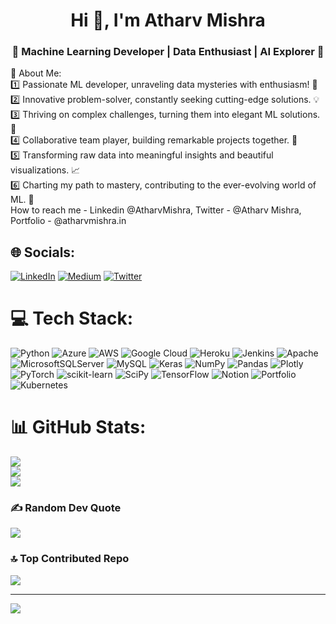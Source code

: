 <h1 align="center">Hi 👋, I'm Atharv Mishra</h1>
<h3 align="center">🤖 Machine Learning Developer | Data Enthusiast | AI Explorer 🚀</h3>
💫 About Me:
<br>1️⃣ Passionate ML developer, unraveling data mysteries with enthusiasm! 🌈<br>2️⃣ Innovative problem-solver, constantly seeking cutting-edge solutions. 💡<br>3️⃣ Thriving on complex challenges, turning them into elegant ML solutions. 🧩<br>4️⃣ Collaborative team player, building remarkable projects together. 🤝<br>5️⃣ Transforming raw data into meaningful insights and beautiful visualizations. 📈<br>6️⃣ Charting my path to mastery, contributing to the ever-evolving world of ML. 🌟<br>How to reach me - Linkedin @AtharvMishra, Twitter - @Atharv Mishra, Portfolio - @atharvmishra.in


## 🌐 Socials:
[![LinkedIn](https://img.shields.io/badge/LinkedIn-%230077B5.svg?logo=linkedin&logoColor=white)](https://linkedin.com/in/https://www.linkedin.com/in/atharv-mishra/) [![Medium](https://img.shields.io/badge/Medium-12100E?logo=medium&logoColor=white)](https://medium.com/@https://medium.com/@atharvlko15) [![Twitter](https://img.shields.io/badge/Twitter-%231DA1F2.svg?logo=Twitter&logoColor=white)](https://twitter.com/https://twitter.com/atharvlko15) 

# 💻 Tech Stack:
![Python](https://img.shields.io/badge/python-3670A0?style=for-the-badge&logo=python&logoColor=ffdd54) ![Azure](https://img.shields.io/badge/azure-%230072C6.svg?style=for-the-badge&logo=azure-devops&logoColor=white) ![AWS](https://img.shields.io/badge/AWS-%23FF9900.svg?style=for-the-badge&logo=amazon-aws&logoColor=white) ![Google Cloud](https://img.shields.io/badge/Google%20Cloud-%234285F4.svg?style=for-the-badge&logo=google-cloud&logoColor=white) ![Heroku](https://img.shields.io/badge/heroku-%23430098.svg?style=for-the-badge&logo=heroku&logoColor=white) ![Jenkins](https://img.shields.io/badge/jenkins-%232C5263.svg?style=for-the-badge&logo=jenkins&logoColor=white) ![Apache](https://img.shields.io/badge/apache-%23D42029.svg?style=for-the-badge&logo=apache&logoColor=white) ![MicrosoftSQLServer](https://img.shields.io/badge/Microsoft%20SQL%20Sever-CC2927?style=for-the-badge&logo=microsoft%20sql%20server&logoColor=white) ![MySQL](https://img.shields.io/badge/mysql-%2300f.svg?style=for-the-badge&logo=mysql&logoColor=white) ![Keras](https://img.shields.io/badge/Keras-%23D00000.svg?style=for-the-badge&logo=Keras&logoColor=white) ![NumPy](https://img.shields.io/badge/numpy-%23013243.svg?style=for-the-badge&logo=numpy&logoColor=white) ![Pandas](https://img.shields.io/badge/pandas-%23150458.svg?style=for-the-badge&logo=pandas&logoColor=white) ![Plotly](https://img.shields.io/badge/Plotly-%233F4F75.svg?style=for-the-badge&logo=plotly&logoColor=white) ![PyTorch](https://img.shields.io/badge/PyTorch-%23EE4C2C.svg?style=for-the-badge&logo=PyTorch&logoColor=white) ![scikit-learn](https://img.shields.io/badge/scikit--learn-%23F7931E.svg?style=for-the-badge&logo=scikit-learn&logoColor=white) ![SciPy](https://img.shields.io/badge/SciPy-%230C55A5.svg?style=for-the-badge&logo=scipy&logoColor=%white) ![TensorFlow](https://img.shields.io/badge/TensorFlow-%23FF6F00.svg?style=for-the-badge&logo=TensorFlow&logoColor=white) ![Notion](https://img.shields.io/badge/Notion-%23000000.svg?style=for-the-badge&logo=notion&logoColor=white) ![Portfolio](https://img.shields.io/badge/Portfolio-%23000000.svg?style=for-the-badge&logo=firefox&logoColor=#FF7139) ![Kubernetes](https://img.shields.io/badge/kubernetes-%23326ce5.svg?style=for-the-badge&logo=kubernetes&logoColor=white)
# 📊 GitHub Stats:
![](https://github-readme-stats.vercel.app/api?username=atharvmishra26&theme=tokyonight&hide_border=false&include_all_commits=false&count_private=false)<br/>
![](https://github-readme-streak-stats.herokuapp.com/?user=atharvmishra26&theme=tokyonight&hide_border=false)<br/>
![](https://github-readme-stats.vercel.app/api/top-langs/?username=atharvmishra26&theme=tokyonight&hide_border=false&include_all_commits=false&count_private=false&layout=compact)

### ✍️ Random Dev Quote
![](https://quotes-github-readme.vercel.app/api?type=horizontal&theme=tokyonight)

### 🔝 Top Contributed Repo
![](https://github-contributor-stats.vercel.app/api?username=atharvmishra26&limit=5&theme=tokyonight&combine_all_yearly_contributions=true)

---
[![](https://visitcount.itsvg.in/api?id=atharvmishra26&icon=8&color=1)](https://visitcount.itsvg.in)

<!-- Proudly created with GPRM ( https://gprm.itsvg.in ) -->
